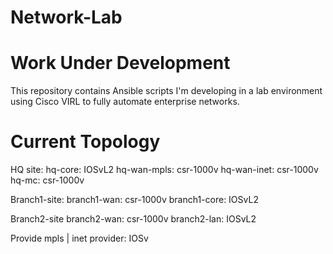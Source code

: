 # Network-Lab
# Work Under Development

This repository contains Ansible scripts I'm developing in a lab environment using Cisco VIRL to fully automate enterprise networks.

# Current Topology
  HQ site:
    hq-core: IOSvL2
    hq-wan-mpls: csr-1000v
    hq-wan-inet: csr-1000v
    hq-mc: csr-1000v
  
  Branch1-site: 
    branch1-wan: csr-1000v
    branch1-core: IOSvL2
  
  Branch2-site
    branch2-wan: csr-1000v
    branch2-lan: IOSvL2
    
  Provide mpls | inet 
    provider: IOSv

  
